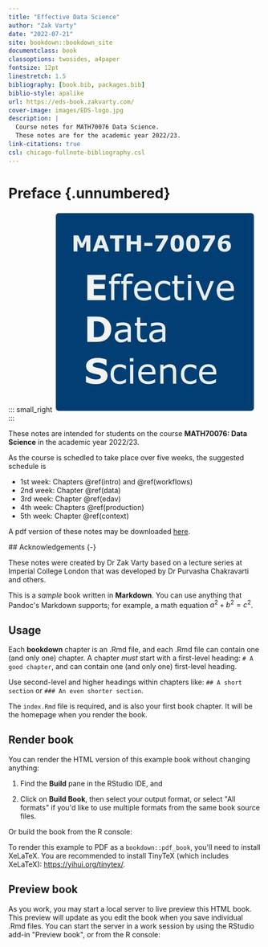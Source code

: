 ```yaml
---
title: "Effective Data Science"
author: "Zak Varty"
date: "2022-07-21"
site: bookdown::bookdown_site
documentclass: book
classoptions: twosides, a4paper
fontsize: 12pt
linestretch: 1.5
bibliography: [book.bib, packages.bib]
biblio-style: apalike
url: https://eds-book.zakvarty.com/
cover-image: images/EDS-logo.jpg
description: |
  Course notes for MATH70076 Data Science.
  These notes are for the academic year 2022/23.
link-citations: true
csl: chicago-fullnote-bibliography.csl
---
```


# Preface {.unnumbered}

::: small_right
<img src="EDS-logo.jpg" alt="Logo"/>
:::

These notes are intended for students on the course **MATH70076: Data Science** in the academic year 2022/23.

As the course is schedled to take place over five weeks, the suggested schedule is

-   1st week: Chapters \@ref(intro) and \@ref(workflows)
-   2nd week: Chapter \@ref(data)
-   3rd week: Chapter \@ref(edav)
-   4th week: Chapters \@ref(production)
-   5th week: Chapter \@ref(context)

A pdf version of these notes may be downloaded [here](./data_science_notes.pdf).

\## Acknowledgements {-}

These notes were created by Dr Zak Varty based on a lecture series at Imperial College London that was developed by Dr Purvasha Chakravarti and others.



This is a *sample* book written in **Markdown**. You can use anything that Pandoc's Markdown supports; for example, a math equation $a^2 + b^2 = c^2$.

## Usage

Each **bookdown** chapter is an .Rmd file, and each .Rmd file can contain one (and only one) chapter. A chapter *must* start with a first-level heading: `# A good chapter`, and can contain one (and only one) first-level heading.

Use second-level and higher headings within chapters like: `## A short section` or `### An even shorter section`.

The `index.Rmd` file is required, and is also your first book chapter. It will be the homepage when you render the book.

## Render book

You can render the HTML version of this example book without changing anything:

1.  Find the **Build** pane in the RStudio IDE, and

2.  Click on **Build Book**, then select your output format, or select "All formats" if you'd like to use multiple formats from the same book source files.

Or build the book from the R console:



To render this example to PDF as a `bookdown::pdf_book`, you'll need to install XeLaTeX. You are recommended to install TinyTeX (which includes XeLaTeX): <https://yihui.org/tinytex/>.

## Preview book

As you work, you may start a local server to live preview this HTML book. This preview will update as you edit the book when you save individual .Rmd files. You can start the server in a work session by using the RStudio add-in "Preview book", or from the R console:




